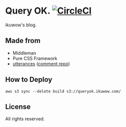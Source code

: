 Query OK.
[![CircleCI](https://circleci.com/gh/ikuwow/query_ok.svg?style=svg)](https://circleci.com/gh/ikuwow/query_ok)
===========================

ikuwow's blog.

## Made from

* Middleman
* Pure CSS Framework
* [utterances](https://utteranc.es) ([comment repo](https://github.com/ikuwow/queryok_comments))

## How to Deploy

```
aws s3 sync --delete build s3://queryok.ikuwow.com/
```

## License

All rights reserved.
